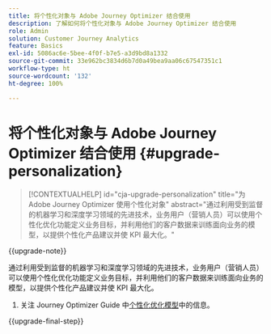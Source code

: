 ```yaml
---
title: 将个性化对象与 Adobe Journey Optimizer 结合使用
description: 了解如何将个性化对象与 Adobe Journey Optimizer 结合使用
role: Admin
solution: Customer Journey Analytics
feature: Basics
exl-id: 5086ac6e-5bee-4f0f-b7e5-a3d9bd8a1332
source-git-commit: 33e962bc3834d6b7d0a49bea9aa06c67547351c1
workflow-type: ht
source-wordcount: '132'
ht-degree: 100%

---
```


# 将个性化对象与 Adobe Journey Optimizer 结合使用 {#upgrade-personalization}

<!-- markdownlint-disable MD034 -->

>[!CONTEXTUALHELP]
>id="cja-upgrade-personalization"
>title="为 Adobe Journey Optimizer 使用个性化对象"
>abstract="通过利用受到监督的机器学习和深度学习领域的先进技术，业务用户（营销人员）可以使用个性化优化功能定义业务目标，并利用他们的客户数据来训练面向业务的模型，以提供个性化产品建议并使 KPI 最大化。"

<!-- markdownlint-enable MD034 -->

{{upgrade-note}}

通过利用受到监督的机器学习和深度学习领域的先进技术，业务用户（营销人员）可以使用个性化优化功能定义业务目标，并利用他们的客户数据来训练面向业务的模型，以提供个性化产品建议并使 KPI 最大化。

1. 关注 Journey Optimizer Guide 中[个性化优化模型](https://experienceleague.adobe.com/zh-hans/docs/journey-optimizer/using/decisioning/offer-decisioning/rankings/ai-models/personalized-optimization-model)中的信息。

{{upgrade-final-step}}

<!--

The result of the personalization object ends up in a dataset. The result of experimentation. When a customer has used AA with Target, that ends up in a complete different space than when they're migrating to CJA and they're going to use CJA with Adobe Target. 

Target was the old way of setting up an A/B test or experimentation. Then ensuring the results of those tests in Target ended up in AA for reporting. Now if you're using Target, instead of saying that you want the data in Target, you can now select CJA as your reporting source for an Adobe Target activity. So if a customer is doing this in AA and they want to move to CJA, ...

If a customer has AJO, and is using Offers in AJO, then they can set up offers, and that also creates datasets in Platform... But that's not relevant with upgrade, exactly.



Questions we need to answer:

1. How do we determine the personalization criteria (Red for user A and blue for User B)

1. What do we implement on the site to determine the red / blue object?


2 ways we can do it:

Manually rendering content or Automatically rendering content. 


## Manual implementation of the Web SDK


## Mobile SDK implementation 





## Tags

-->
